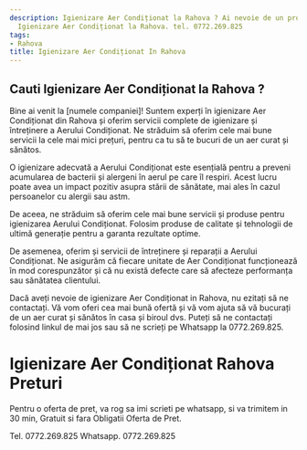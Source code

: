 ```yaml
---
description: Igienizare Aer Condiționat la Rahova ? Ai nevoie de un profesionist in
  Igienizare Aer Condiționat la Rahova. tel. 0772.269.825
tags:
- Rahova
title: Igienizare Aer Condiționat In Rahova
---
```



## Cauti Igienizare Aer Condiționat la Rahova ?


Bine ai venit la [numele companiei]! Suntem experți în igienizare Aer Condiționat din Rahova și oferim servicii complete de igienizare și întreținere a Aerului Condiționat. Ne străduim să oferim cele mai bune servicii la cele mai mici prețuri, pentru ca tu să te bucuri de un aer curat și sănătos.

O igienizare adecvată a Aerului Condiționat este esențială pentru a preveni acumularea de bacterii și alergeni în aerul pe care îl respiri. Acest lucru poate avea un impact pozitiv asupra stării de sănătate, mai ales în cazul persoanelor cu alergii sau astm.

De aceea, ne străduim să oferim cele mai bune servicii și produse pentru igienizarea Aerului Condiționat. Folosim produse de calitate și tehnologii de ultimă generație pentru a garanta rezultate optime.

De asemenea, oferim și servicii de întreținere și reparații a Aerului Condiționat. Ne asigurăm că fiecare unitate de Aer Condiționat funcționează în mod corespunzător și că nu există defecte care să afecteze performanța sau sănătatea clientului.

Dacă aveți nevoie de igienizare Aer Condiționat in Rahova, nu ezitați să ne contactați. Vă vom oferi cea mai bună ofertă și vă vom ajuta să vă bucurați de un aer curat și sănătos în casa și biroul dvs. Puteți să ne contactați folosind linkul de mai jos sau să ne scrieți pe Whatsapp la 0772.269.825.

# Igienizare Aer Condiționat Rahova Preturi
Pentru o oferta de pret, va rog sa imi scrieti pe whatsapp, si va trimitem in 30 min, Gratuit si fara Obligatii Oferta de Pret.

Tel. 0772.269.825
Whatsapp. 0772.269.825
